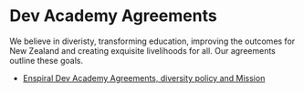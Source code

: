# Dev Academy Agreements
We believe in diveristy, transforming education, improving the outcomes for New Zealand and creating exquisite livelihoods for all. Our agreements outline these goals.

- [Enspiral Dev Academy Agreements, diversity policy and Mission](https://github.com/enspiral-dev-academy/agreements)
